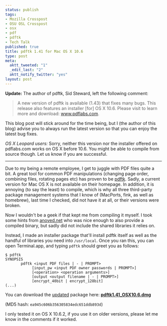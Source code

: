 ```yaml
--- 
status: publish
tags: 
- Mozilla Crosspost
- OSU OSL Crosspost
- osx
- pdf
- pdftk
- Tech Talk
published: true
title: pdftk 1.41 for Mac OS X 10.6
type: post
meta: 
  aktt_tweeted: "1"
  _edit_last: "2"
  aktt_notify_twitter: "yes"
layout: post
---
```

<strong>Update:</strong> The author of pdftk, Sid Steward, left the following comment:
<blockquote>
A new version of pdftk is available (1.43) that fixes many bugs. This release also features an installer [for] OS X 10.6. Please visit to learn more and download: <a href="http://www.pdflabs.com">www.pdflabs.com</a>.
</blockquote>
This blog post will stick around for the time being, but I (the author of this blog) advise you to always run the latest version so that you can enjoy the latest bug fixes.

<em>OS X Leopard users:</em> Sorry, neither this version nor the installer offered on pdflabs.com works on OS X before 10.6. You might be able to compile from source though. Let us know if you are successful.
<hr />

Due to my being a remote employee, I get to juggle with PDF files quite a bit. A great tool for common PDF manipulations (changing page order, combining files, rotating pages etc) has proven to be <a href="http://www.pdfhacks.com/pdftk/">pdftk</a>. Sadly, a current version for Mac OS X is not available on their homepage. In addition, it is annoying (to say the least) to compile, which is why all three third-party package management systems that I know of (MacPorts, fink, as well as homebrew), last time I checked, did not have it at all, or their versions were broken.

Now I wouldn't be a geek if that kept me from compiling it myself. I took some hints from <a href="http://anoved.net/2007/11/pdftk-141-for-intel-macs/">anoved.net</a> who was nice enough to also provide a compiled binary, but sadly did not include the shared libraries it relies on.

Instead, I made an installer package that'll install pdftk itself as well as the handful of libraries you need into <code>/usr/local</code>. Once you ran this, you can open Terminal.app, and typing <code>pdftk</code> should greet you as follows:

<pre><code>$ pdftk
SYNOPSIS
       pdftk &lt;input PDF files | - | PROMPT&gt;
            [input_pw &lt;input PDF owner passwords | PROMPT&gt;]
            [&lt;operation&gt; &lt;operation arguments&gt;]
            [output &lt;output filename | - | PROMPT&gt;]
            [encrypt_40bit | encrypt_128bit]
(...)
</code></pre>

You can download the <ins datetime="2010-03-18T16:51:12+00:00">updated</ins> package here: <strong><a href="http://fredericiana.com/downloads/pdftk1.41_OSX10.6.dmg">pdftk1.41_OSX10.6.dmg</a></strong>

(MD5 hash: <code>ea945c606b356305834edc651ddb893d</code>)

I only tested it on OS X 10.6.2, if you use it on older versions, please let me know in the comments if it worked.
